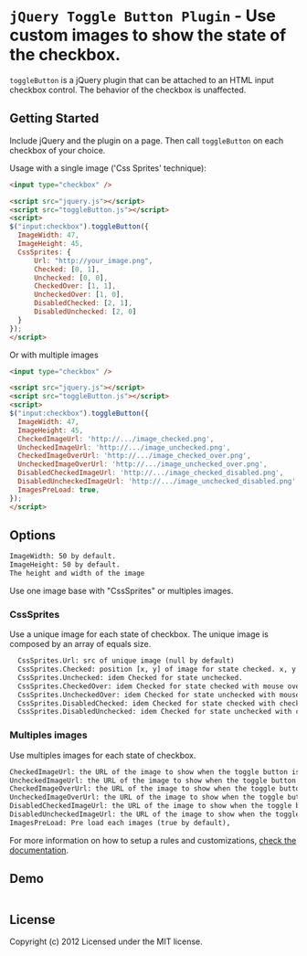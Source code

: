 `jQuery Toggle Button Plugin` - Use custom images to show the state of the checkbox.
================================

`toggleButton` is a jQuery plugin that can be attached to an HTML input checkbox control. The behavior of the checkbox is unaffected.

## Getting Started

Include jQuery and the plugin on a page. Then call `toggleButton` on each checkbox of your choice.

Usage with a single image ('Css Sprites' technique):

```html
<input type="checkbox" />

<script src="jquery.js"></script>
<script src="toggleButton.js"></script>
<script>
$("input:checkbox").toggleButton({
  ImageWidth: 47,
  ImageHeight: 45,
  CssSprites: {
      Url: "http://your_image.png",
      Checked: [0, 1],
      Unchecked: [0, 0],
      CheckedOver: [1, 1],
      UncheckedOver: [1, 0],
      DisabledChecked: [2, 1],
      DisabledUnchecked: [2, 0]
  }
});
</script>
```

Or with multiple images

```html
<input type="checkbox" />

<script src="jquery.js"></script>
<script src="toggleButton.js"></script>
<script>
$("input:checkbox").toggleButton({
  ImageWidth: 47,
  ImageHeight: 45,
  CheckedImageUrl: 'http://.../image_checked.png',
  UncheckedImageUrl: 'http://.../image_unchecked.png',
  CheckedImageOverUrl: 'http://.../image_checked_over.png',
  UncheckedImageOverUrl: 'http://.../image_unchecked_over.png',
  DisabledCheckedImageUrl: 'http://.../image_checked_disabled.png',
  DisabledUncheckedImageUrl: 'http://.../image_unchecked_disabled.png',
  ImagesPreLoad: true,
});
</script>
```

## Options
```html
ImageWidth: 50 by default.
ImageHeight: 50 by default.
The height and width of the image
```

Use one image base with "CssSprites" or multiples images.

### CssSprites

Use a unique image for each state of checkbox. The unique image is composed by an array of equals size.

```html
  CssSprites.Url: src of unique image (null by default)  
  CssSprites.Checked: position [x, y] of image for state checked. x, y can be defined with 'px', '%' or relative position in a table.  
  CssSprites.Unchecked: idem Checked for state unchecked.  
  CssSprites.CheckedOver: idem Checked for state checked with mouse over.  
  CssSprites.UncheckedOver: idem Checked for state unchecked with mouse over.  
  CssSprites.DisabledChecked: idem Checked for state checked with checkbox disable.  
  CssSprites.DisabledUnchecked: idem Checked for state unchecked with checkbox disable.
```

### Multiples images

Use multiples images for each state of checkbox.

```html
CheckedImageUrl: the URL of the image to show when the toggle button is in the checked state (null: default)
UncheckedImageUrl: the URL of the image to show when the toggle button is in the unchecked state (null: default)
CheckedImageOverUrl: the URL of the image to show when the toggle button is in the checked state and the mouse is over the button (null: default)
UncheckedImageOverUrl: the URL of the image to show when the toggle button is in the unchecked state and the mouse is over the button (null: default)
DisabledCheckedImageUrl: the URL of the image to show when the toggle button is disabled and in the checked state (null: default)
DisabledUncheckedImageUrl: the URL of the image to show when the toggle button is disabled and in the unchecked state (null: default)
ImagesPreLoad: Pre load each images (true by default),
```

For more information on how to setup a rules and customizations, [check the documentation](http://docs.jquery.com/Plugins).

## Demo

```html

```

## License
Copyright (c) 2012 
Licensed under the MIT license.